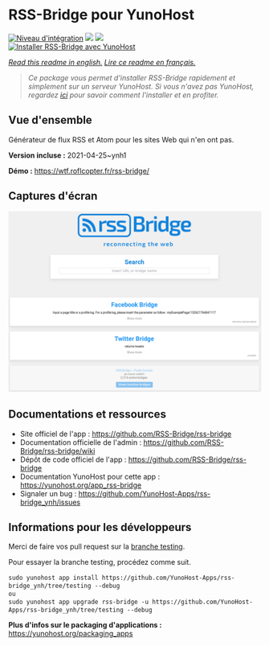 # RSS-Bridge pour YunoHost

[![Niveau d'intégration](https://dash.yunohost.org/integration/rss-bridge.svg)](https://dash.yunohost.org/appci/app/rss-bridge) ![](https://ci-apps.yunohost.org/ci/badges/rss-bridge.status.svg) ![](https://ci-apps.yunohost.org/ci/badges/rss-bridge.maintain.svg)  
[![Installer RSS-Bridge avec YunoHost](https://install-app.yunohost.org/install-with-yunohost.svg)](https://install-app.yunohost.org/?app=rss-bridge)

*[Read this readme in english.](./README.md)*
*[Lire ce readme en français.](./README_fr.md)*

> *Ce package vous permet d'installer RSS-Bridge rapidement et simplement sur un serveur YunoHost.
Si vous n'avez pas YunoHost, regardez [ici](https://yunohost.org/#/install) pour savoir comment l'installer et en profiter.*

## Vue d'ensemble

Générateur de flux RSS et Atom pour les sites Web qui n'en ont pas.

**Version incluse :** 2021-04-25~ynh1

**Démo :** https://wtf.roflcopter.fr/rss-bridge/

## Captures d'écran

![](./doc/screenshots/screenshot_rss-bridge_welcome.png)

## Documentations et ressources

* Site officiel de l'app : https://github.com/RSS-Bridge/rss-bridge
* Documentation officielle de l'admin : https://github.com/RSS-Bridge/rss-bridge/wiki
* Dépôt de code officiel de l'app : https://github.com/RSS-Bridge/rss-bridge
* Documentation YunoHost pour cette app : https://yunohost.org/app_rss-bridge
* Signaler un bug : https://github.com/YunoHost-Apps/rss-bridge_ynh/issues

## Informations pour les développeurs

Merci de faire vos pull request sur la [branche testing](https://github.com/YunoHost-Apps/rss-bridge_ynh/tree/testing).

Pour essayer la branche testing, procédez comme suit.
```
sudo yunohost app install https://github.com/YunoHost-Apps/rss-bridge_ynh/tree/testing --debug
ou
sudo yunohost app upgrade rss-bridge -u https://github.com/YunoHost-Apps/rss-bridge_ynh/tree/testing --debug
```

**Plus d'infos sur le packaging d'applications :** https://yunohost.org/packaging_apps